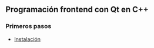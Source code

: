 ## Programación frontend con Qt en C++

### Primeros pasos
- [Instalación](https://github.com/mondeja/fullstack/blob/master/frontend/src/001-entorno/cpp/qt/install.md)